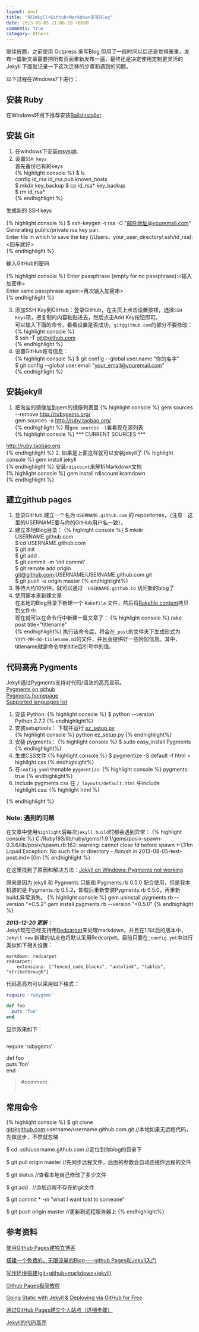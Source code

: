 ```yaml
---
layout: post  
title: "用Jekyll+Github+Markdown来写Blog"  
date: 2013-08-05 21:06:19 +0800
comments: true
category: Others
---
```

继续折腾，之前使用 Octpress 来写Blog,但用了一段时间以后还是觉得笨重，发布一篇新文章需要把所有页面重新发布一遍，最终还是决定使用定制更灵活的Jekyll.下面就记录一下这次迁移的步骤和遇到的问题。

以下过程在Windows7下进行：
<!--more-->
## 安装 Ruby ##
在Windows环境下推荐安装[RailsInstaller](http://railsinstaller.org/).
## 安装 Git ##
1. 在windows下安装[msysgit](http://code.google.com/p/msysgit/downloads/list).
2. 设置`SSH keys`  
  首先备份已有的keys  
{% highlight console %} 
$ ls  
config  id_rsa  id_rsa.pub  known_hosts  
$ mkdir key_backup
$ cp id_rsa* key_backup  
$ rm id_rsa*  
{% endhighlight %}  

  生成新的 SSH keys  

{% highlight console %}
$ ssh-keygen -t rsa -C "邮件地址@youremail.com"    
Generating public/private rsa key pair.  
Enter file in which to save the key (/Users、your_user_directory/.ssh/id_rsa):<回车就好>  
{% endhighlight %}

输入GitHub的密码  

{% highlight console %}
Enter passphrase (empty for no passphrase):<输入加密串>  
Enter same passphrase again:<再次输入加密串>  
{% endhighlight %}

3. 添加SSH Key到GitHub：登录GitHub，在主页上点击设置按钮，选择`SSH Keys`项，把复制的内容粘贴进去，然后点击Add Key按钮即可。  
  可以输入下面的命令，看看设置是否成功，`git@github.com`的部分不要修改：
{% highlight console %}  
$ ssh -T git@github.com  
{% endhighlight %}
4. 设置GitHub账号信息：  
{% highlight console %}
$ git config --global user.name "你的名字"  
$ git config --global user.email "your_email@youremail.com"  
{% endhighlight %}
## 安装jekyll ##
1. 把淘宝的镜像加到gem的镜像列表里 
{% highlight console %} 
gem sources --remove http://rubygems.org/  
gem sources -a http://ruby.taobao.org/  
{% endhighlight %}
  用`gem sources -l`看看现在源列表  
{% highlight console %} 
*** CURRENT SOURCES ***

http://ruby.taobao.org   
{% endhighlight %} 
2. 如果是上面这样就可以安装jekyll了
{% highlight console %} 
gem install jekyll  
{% endhighlight %} 
  安装`rdiscount`来解析Markdown文档  
{% highlight console %}
gem install rdiscount kramdown  
{% endhighlight %} 
## 建立github pages ##
1. 登录GitHub,建立一个名为 `USERNAME.github.com` 的 repositories，（注意：这里的USERNAME要与你的GitHub用户名一致）。  
2. 建立本地Blog目录：
{% highlight console %}
$ mkdir USERNAME.github.com  
$ cd USERNAME.github.com  
$ git init  
$ git add .  
$ git commit -m 'init commit'  
$ git remote add origin git@github.com:USERNAME/USERNAME.github.com.git  
$ git push  -u origin master
{% endhighlight%}
3. 等待大约10分钟，就可以通过　`USERNAME.github.io` 访问新的blog了
4. 使用脚本来新建文章  
  在本地的Blog目录下新建一个 `Rakefile` 文件，然后将[Rakefile content](https://github.com/plusjade/jekyll-bootstrap/blob/master/Rakefile)拷贝到文件中.  
  现在就可以在命令行中新建一篇文章了： 
{% highlight console %} 
rake post title="titlename"  
{% endhighlight%}
  执行该命令后，将会在`_post`的文件夹下生成形式为`YYYY-MM-dd-titlename.md`的文件，并且会提供好一些附加信息。其中，titlename就是命令中的title后引号中的值。

## 代码高亮 Pygments ##
Jekyll通过Pygments支持对代码/语法的高亮显示。  
[Pygments on github](https://github.com/mojombo/jekyll/wiki/Liquid-Extensions)  
[Pygments homepage](http://pygments.org/)  
[Supported languages list](http://pygments.org/languages/)  
1. 安装 Python:
{% highlight console %}
$ python --version  
Python 2.7.2
{% endhighlight%}
2. 安装setuptools： 下载并运行 [ez_setup.py](https://bitbucket.org/pypa/setuptools/raw/bootstrap/ez_setup.py)  
{% highlight console %}
python ez_setup.py
{% endhighlight%}
3. 安装 pygments：
{% highlight console %}
$ sudo easy_install Pygments
{% endhighlight%}
4. 生成CSS文件
{% highlight console %}
$ pygmentize -S default -f html > highlight.css
{% endhighlight%}
5. 在`config.yaml`中enable `pygmentize`:
{% highlight console %}
pygments: true
{% endhighlight%}
6. Include pygments.css
在 `/_layouts/default.html` 中include highlight.css:
{% highlight html %}
<link rel="stylesheet" href="/highlight.css">
{% endhighlight %}

### **Note: 遇到的问题** ###
在文章中使用`highlight`后每次`jekyll build`时都会遇到异常：
{% highlight console %}
C:/Ruby193/lib/ruby/gems/1.9.1/gems/posix-spawn-0.3.6/lib/posix/spawn.rb:162: warning: cannot close fd before spawn
←[31m  Liquid Exception: No such file or directory - /bin/sh in 2013-08-05-test-post.md←[0m
{% endhighlight %}   

在这里找到了原因和解决方法：[Jekyll on Windows: Pygments not working](http://stackoverflow.com/questions/17364028/jekyll-on-windows-pygments-not-working)

原来是因为 jekyll 和 Pygments 只能和 Pygments.rb 0.5.0 配合使用，但是我本机装的是 Pygments.rb 0.5.2，卸载后重新安装Pygments.rb 0.5.0，再重新build,异常消失。
{% highlight console %}
gem uninstall pygments.rb --version "=0.5.2"
gem install pygments.rb --version "=0.5.0"
{% endhighlight %}

***2013-12-20 更新：***  
Jekyll现在已经支持用[Redcarpet](https://github.com/vmg/redcarpet)来处理markdown，并且在1.1以后的版本中， `Jekyll new` 新建的站点也将默认采用Redcarpet。目前只要在`_config.yml`中进行类似如下相关设置：  

	markdown: redcarpet
	redcarpet:
	    extensions: ["fenced_code_blocks", "autolink", "tables", "strikethrough"]

代码高亮均可以采用如下格式：  
``` ruby    
require 'rubygems'    

def foo    
  puts 'foo'    
end  
```  
  
显示效果如下：  
>``` ruby  
require 'rubygems'  
>
def foo  
  puts 'foo'  
end  
>
>#comment  
>```  

## 常用命令 ##
{% highlight console %}
$ git clone git@github.com:username/username.github.com.git //本地如果无远程代码，先做这步，不然就忽略

$ cd .ssh/username.github.com //定位到你blog的目录下

$ git pull origin master //先同步远程文件，后面的参数会自动连接你远程的文件

$ git status //查看本地自己修改了多少文件

$ git add . //添加远程不存在的git文件

$ git commit * -m "what I want told to someone"

$ git push origin master //更新到远程服务器上
{% endhighlight%}	

## 参考资料 ##
[使用Github Pages建独立博客](http://beiyuu.com/github-pages/#github)  

[搭建一个免费的，无限流量的Blog----github Pages和Jekyll入门](http://www.ruanyifeng.com/blog/2012/08/blogging_with_jekyll.html)  

[写作环境搭建(git+github+markdown+jekyll)](http://site.douban.com/196781/widget/notes/12161495/note/264946576/)  

[Github Pages极简教程](http://yanping.me/cn/blog/2012/03/18/github-pages-step-by-step/)  

[Going Static with Jekyll & Deploying via GitHub for Free](http://web-design-weekly.com/2013/03/04/going-static-with-jekyll-deploying-via-github-for-free/)  

[通过GitHub Pages建立个人站点（详细步骤）](http://www.cnblogs.com/purediy/archive/2013/03/07/2948892.html)  

[Jekyll的代码高亮](http://ztpala.com/2011/10/27/code-highlighting-jekyll/)
